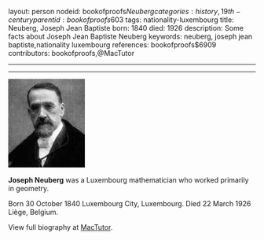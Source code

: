 layout: person
nodeid: bookofproofs$Neuberg
categories: history,19th-century
parentid: bookofproofs$603
tags: nationality-luxembourg
title: Neuberg, Joseph Jean Baptiste
born: 1840
died: 1926
description: Some facts about Joseph Jean Baptiste Neuberg
keywords: neuberg, joseph jean baptiste,nationality luxembourg
references: bookofproofs$6909
contributors: bookofproofs,@MacTutor

---


---

![Neuberg.jpg](https://github.com/bookofproofs/bookofproofs.github.io/blob/main/_sources/_assets/images/portraits/Neuberg.jpg?raw=true)

**Joseph Neuberg** was a Luxembourg mathematician who worked primarily in geometry.

Born 30 October 1840 Luxembourg City, Luxembourg. Died 22 March 1926 Liège, Belgium.


View full biography at [MacTutor](https://mathshistory.st-andrews.ac.uk/Biographies/Neuberg/).